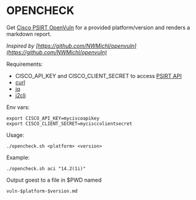 # OPENCHECK

Get [Cisco PSIRT OpenVuln](https://developer.cisco.com/psirt/) for a provided platform/version and renders a markdown report.

*Inspired by [https://github.com/NWMichl/openvuln](https://github.com/NWMichl/openvuln)*

Requirements:
- CISCO_API_KEY and CISCO_CLIENT_SECRET to access [PSIRT API](https://developer.cisco.com/psirt/)
- [curl](https://curl.se/)
- [jq](https://stedolan.github.io/jq/)
- [j2cli](https://github.com/kolypto/j2cli)

Env vars:

    export CISCO_API_KEY=myciscoapikey
    export CISCO_CLIENT_SECRET=mycisccolientsecret

Usage:

    ./opencheck.sh <platform> <version>

Example:

    ./opencheck.sh aci "14.2(1i)"

Output goest to a file in $PWD named

    vuln-$platform-$version.md
